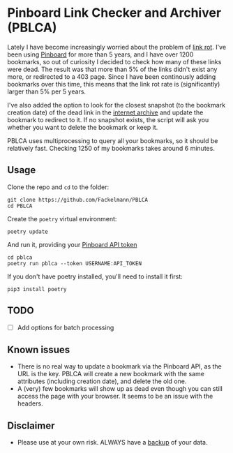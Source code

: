 # Pinboard Link Checker and Archiver (PBLCA)
Lately I have become increasingly worried about the problem of [link rot](https://www.gwern.net/Archiving-URLs). I've been using [Pinboard](https://pinboard.in) for more than 5 years, and I have over 1200 bookmarks, so out of curiosity I decided to check how many of these links were dead. The result was that more than 5% of the links didn't exist any more, or redirected to a 403 page. Since I have been continously adding bookmarks over this time, this means that the link rot rate is (significantly) larger than 5% per 5 years.

I've also added the option to look for the closest snapshot (to the bookmark creation date) of the dead link in the [internet archive](archive.org) and update the bookmark to redirect to it. If no snapshot exists, the script will ask you whether you want to delete the bookmark or keep it.

PBLCA uses multiprocessing to query all your bookmarks, so it should be relatively fast. Checking 1250 of my bookmarks takes around 6 minutes.

## Usage

Clone the repo and `cd` to the folder:

```
git clone https://github.com/Fackelmann/PBLCA
cd PBLCA
```

Create the `poetry` virtual environment:

```
poetry update
```

And run it, providing your [Pinboard API token](https://pinboard.in/settings/password)

```
cd pblca
poetry run pblca --token USERNAME:API_TOKEN
```

If you don't have poetry installed, you'll need to install it first:

```
pip3 install poetry
```

## TODO
- [ ] Add options for batch processing

## Known issues
- There is no real way to update a bookmark via the Pinboard API, as the URL is the key. PBLCA will create a new bookmark with the same attributes (including creation date), and delete the old one.
- A (very) few bookmarks will show up as dead even though you can still access the page with your browser. It seems to be an issue with the headers.

## Disclaimer
- Please use at your own risk. ALWAYS have a [backup](https://pinboard.in/settings/backup) of your data.
